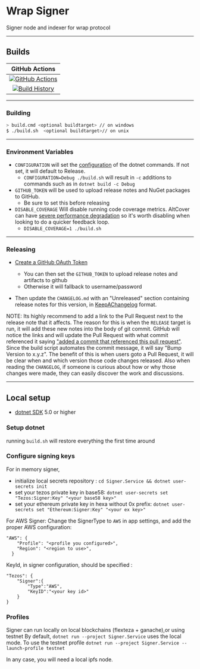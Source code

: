 # Wrap Signer

Signer node and indexer for wrap protocol

---

## Builds


GitHub Actions |
:---: |
[![GitHub Actions](https://github.com/bender-labs/wrap-signer/workflows/Build%20master/badge.svg)](https://github.com/bender-labs/wrap-signer/actions?query=branch%3Amaster) |
[![Build History](https://buildstats.info/github/chart/bender-labs/wrap-signer)](https://github.com/bender-labs/wrap-signer/actions?query=branch%3Amaster) |


---

### Building


```sh
> build.cmd <optional buildtarget> // on windows
$ ./build.sh  <optional buildtarget>// on unix
```

---

### Environment Variables

- `CONFIGURATION` will set the [configuration](https://docs.microsoft.com/en-us/dotnet/core/tools/dotnet-build?tabs=netcore2x#options) of the dotnet commands.  If not set, it will default to Release.
  - `CONFIGURATION=Debug ./build.sh` will result in `-c` additions to commands such as in `dotnet build -c Debug`
- `GITHUB_TOKEN` will be used to upload release notes and NuGet packages to GitHub.
  - Be sure to set this before releasing
- `DISABLE_COVERAGE` Will disable running code coverage metrics.  AltCover can have [severe performance degradation](https://github.com/SteveGilham/altcover/issues/57) so it's worth disabling when looking to do a quicker feedback loop.
  - `DISABLE_COVERAGE=1 ./build.sh`


---


### Releasing

- [Create a GitHub OAuth Token](https://help.github.com/articles/creating-a-personal-access-token-for-the-command-line/)
  - You can then set the `GITHUB_TOKEN` to upload release notes and artifacts to github
  - Otherwise it will fallback to username/password

- Then update the `CHANGELOG.md` with an "Unreleased" section containing release notes for this version, in [KeepAChangelog](https://keepachangelog.com/en/1.1.0/) format.


NOTE: Its highly recommend to add a link to the Pull Request next to the release note that it affects. The reason for this is when the `RELEASE` target is run, it will add these new notes into the body of git commit. GitHub will notice the links and will update the Pull Request with what commit referenced it saying ["added a commit that referenced this pull request"](https://github.com/bender-labs/wrap-signer/pull/179#ref-commit-837ad59). Since the build script automates the commit message, it will say "Bump Version to x.y.z". The benefit of this is when users goto a Pull Request, it will be clear when and which version those code changes released. Also when reading the `CHANGELOG`, if someone is curious about how or why those changes were made, they can easily discover the work and discussions.

---




## Local setup

- [dotnet SDK](https://www.microsoft.com/net/download/core) 5.0 or higher

### Setup dotnet
running `build.sh` will restore everything the first time around


### Configure signing keys

For in memory signer, 
- initialize local secrets repository : `cd Signer.Service && dotnet user-secrets init`
- set your tezos private key in base58: `dotnet user-secrets set "Tezos:Signer:Key" "<your base58 key>"`
- set your ethereum private key in hexa without 0x prefix: `dotnet user-secrets set "Ethereum:Signer:Key" "<your ex key>"`

For AWS Signer:
Change the SignerType to `AWS` in app settings, and add the proper AWS configuration:
```
"AWS": {
    "Profile": "<profile you configured>",
    "Region": "<region to use>",
  }
```
KeyId, in signer configuration, should be specified :
```
"Tezos": {
    "Signer":{
        "Type":"AWS",
        "KeyID":"<your key id>"
    }
}
```

### Profiles

Signer can run locally on local blockchains (flexteza + ganache),or using testnet
By default, `dotnet run --project Signer.Service` uses the local mode.
To use the testnet profile `dotnet run --project Signer.Service --launch-profile testnet`

In any case, you will need a local ipfs node. 